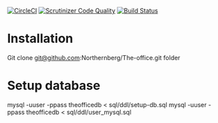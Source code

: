 [![CircleCI](https://circleci.com/gh/Northernberg/The-office.svg?style=svg)](https://circleci.com/gh/Northernberg/The-office)
[![Scrutinizer Code Quality](https://scrutinizer-ci.com/g/Northernberg/The-office/badges/quality-score.png?b=master)](https://scrutinizer-ci.com/g/Northernberg/The-office/?branch=master)
[![Build Status](https://scrutinizer-ci.com/g/Northernberg/The-office/badges/build.png?b=master)](https://scrutinizer-ci.com/g/Northernberg/The-office/build-status/master)

Installation
===============
Git clone git@github.com:Northernberg/The-office.git folder

Setup database
==============
mysql -uuser -ppass theofficedb < sql/ddl/setup-db.sql
mysql -uuser -ppass theofficedb < sql/ddl/user_mysql.sql
